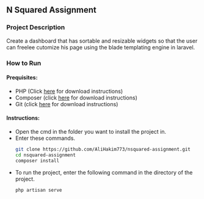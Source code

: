 ## N Squared Assignment

### Project Description
Create a dashboard that has sortable and resizable widgets so that the user can freelee cutomize his page using the blade templating engine in laravel.

### How to Run

#### Prequisites:
- PHP (Click [here](https://www.php.net/manual/en/install.php) for download instructions)
- Composer (click [here](https://getcomposer.org/download/) for download instructions)
- Git (click [here](https://git-scm.com/downloads) for download instructions)

#### Instructions:
- Open the cmd in the folder you want to install the project in.
- Enter these commands.
   ```sh
   git clone https://github.com/AliHakim773/nsquared-assignment.git
   cd nsquared-assignment
   composer install
    ```
- To run the project, enter the following command in the directory of the project.
    ```sh
    php artisan serve
    ```
